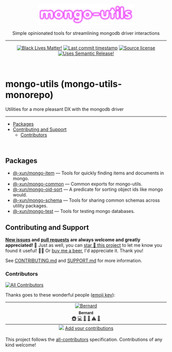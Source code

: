 <!-- symbiote-template-region-start 1 -->

<p align="center" width="100%">
  <img width="300" src="https://raw.githubusercontent.com/Xunnamius/mongo-utils/refs/heads/main/logo.png">
</p>

<p align="center" width="100%">
<!-- symbiote-template-region-end -->
Simple opinionated tools for streamlining mongodb driver interactions
<!-- symbiote-template-region-start 2 -->
</p>

<hr />

<div align="center">

[![Black Lives Matter!][x-badge-blm-image]][x-badge-blm-link]
[![Last commit timestamp][x-badge-lastcommit-image]][x-badge-repo-link]
[![Source license][x-badge-license-image]][x-badge-license-link]
[![Uses Semantic Release!][x-badge-semanticrelease-image]][x-badge-semanticrelease-link]

</div>

<br />

# mongo-utils (mongo-utils-monorepo)

<!-- symbiote-template-region-end -->

Utilities for a more pleasant DX with the mongodb driver

<!-- symbiote-template-region-start 3 -->

---

<!-- remark-ignore-start -->
<!-- symbiote-template-region-end -->
<!-- START doctoc generated TOC please keep comment here to allow auto update -->
<!-- DON'T EDIT THIS SECTION, INSTEAD RE-RUN doctoc TO UPDATE -->

- [Packages](#packages)
- [Contributing and Support](#contributing-and-support)
  - [Contributors](#contributors)

<!-- END doctoc generated TOC please keep comment here to allow auto update -->
<!-- symbiote-template-region-start 4 -->
<!-- remark-ignore-end -->

<br />

## Packages

<!-- symbiote-template-region-end -->

- [@-xun/mongo-item][1] — Tools for quickly finding items and documents in
  mongo.
- [@-xun/mongo-common][2] — Common exports for mongo-utils.
- [@-xun/mongo-oid-sort][3] — A predicate for sorting object ids like mongo
  would.
- [@-xun/mongo-schema][4] — Tools for sharing common schemas across utility
  packages.
- [@-xun/mongo-test][5] — Tools for testing mongo databases.

<!-- symbiote-template-region-start 5 -->

## Contributing and Support

**[New issues][x-repo-choose-new-issue] and [pull requests][x-repo-pr-compare]
are always welcome and greatly appreciated! 🤩** Just as well, you can [star 🌟
this project][x-badge-repo-link] to let me know you found it useful! ✊🏿 Or [buy
me a beer][x-repo-sponsor], I'd appreciate it. Thank you!

See [CONTRIBUTING.md][x-repo-contributing] and [SUPPORT.md][x-repo-support] for
more information.

<!-- symbiote-template-region-end -->
<!-- TODO: additional contribution/support sections here -->
<!-- symbiote-template-region-start 6 -->

### Contributors

<!-- symbiote-template-region-end -->
<!-- symbiote-template-region-start 7 -->
<!-- remark-ignore-start -->
<!-- ALL-CONTRIBUTORS-BADGE:START - Do not remove or modify this section -->

[![All Contributors](https://img.shields.io/badge/all_contributors-1-orange.svg?style=flat-square)](#contributors-)

<!-- ALL-CONTRIBUTORS-BADGE:END -->
<!-- remark-ignore-end -->

Thanks goes to these wonderful people ([emoji
key][x-repo-all-contributors-emojis]):

<!-- remark-ignore-start -->
<!-- ALL-CONTRIBUTORS-LIST:START - Do not remove or modify this section -->
<!-- prettier-ignore-start -->
<!-- markdownlint-disable -->

<table>
  <tbody>
    <tr>
      <td align="center" valign="top" width="14.28%"><a href="https://xunn.io/"><img src="https://avatars.githubusercontent.com/u/656017?v=4?s=100" width="100px;" alt="Bernard"/><br /><sub><b>Bernard</b></sub></a><br /><a href="#infra-Xunnamius" title="Infrastructure (Hosting, Build-Tools, etc)">🚇</a> <a href="https://github.com/Xunnamius/mongo-utils/commits?author=Xunnamius" title="Code">💻</a> <a href="https://github.com/Xunnamius/mongo-utils/commits?author=Xunnamius" title="Documentation">📖</a> <a href="#maintenance-Xunnamius" title="Maintenance">🚧</a> <a href="https://github.com/Xunnamius/mongo-utils/commits?author=Xunnamius" title="Tests">⚠️</a> <a href="https://github.com/Xunnamius/mongo-utils/pulls?q=is%3Apr+reviewed-by%3AXunnamius" title="Reviewed Pull Requests">👀</a></td>
    </tr>
  </tbody>
  <tfoot>
    <tr>
      <td align="center" size="13px" colspan="7">
        <img src="https://raw.githubusercontent.com/all-contributors/all-contributors-cli/1b8533af435da9854653492b1327a23a4dbd0a10/assets/logo-small.svg">
          <a href="https://all-contributors.js.org/docs/en/bot/usage">Add your contributions</a>
        </img>
      </td>
    </tr>
  </tfoot>
</table>

<!-- markdownlint-restore -->
<!-- prettier-ignore-end -->
<!-- ALL-CONTRIBUTORS-LIST:END -->
<!-- remark-ignore-end -->

This project follows the [all-contributors][x-repo-all-contributors]
specification. Contributions of any kind welcome!

<!-- symbiote-template-region-end -->

[x-badge-blm-image]: https://xunn.at/badge-blm 'Join the movement!'
[x-badge-blm-link]: https://xunn.at/donate-blm
[x-badge-lastcommit-image]:
  https://img.shields.io/github/last-commit/Xunnamius/mongo-utils?style=flat-square
  'Latest commit timestamp'
[x-badge-license-image]:
  https://img.shields.io/github/license/Xunnamius/mongo-utils?style=flat-square
  "This package's source license"
[x-badge-license-link]:
  https://github.com/Xunnamius/mongo-utils/blob/main/LICENSE
[x-badge-repo-link]: https://github.com/Xunnamius/mongo-utils
[x-badge-semanticrelease-image]:
  https://xunn.at/badge-semantic-release
  'This repo practices continuous integration and deployment!'
[x-badge-semanticrelease-link]:
  https://github.com/semantic-release/semantic-release
[x-repo-all-contributors]: https://github.com/all-contributors/all-contributors
[x-repo-all-contributors-emojis]: https://allcontributors.org/docs/en/emoji-key
[x-repo-choose-new-issue]:
  https://github.com/Xunnamius/mongo-utils/issues/new/choose
[x-repo-contributing]: /CONTRIBUTING.md
[x-repo-pr-compare]: https://github.com/Xunnamius/mongo-utils/compare
[x-repo-sponsor]: https://github.com/sponsors/Xunnamius
[x-repo-support]: /.github/SUPPORT.md
[1]: ./packages/mongo-item
[2]: ./packages/mongo-common
[3]: ./packages/mongo-object-id-pseudo-sort
[4]: ./packages/mongo-schema
[5]: ./packages/mongo-test

